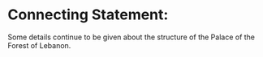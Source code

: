 # Connecting Statement:

Some details continue to be given about the structure of the Palace of the Forest of Lebanon.